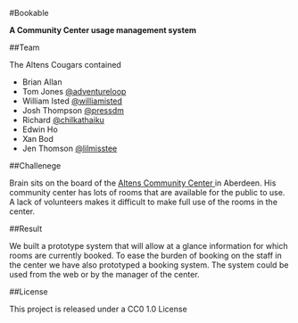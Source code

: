 #Bookable

**A Community Center usage management system**

##Team

The Altens Cougars contained

 - Brian Allan
 - Tom Jones [@adventureloop][1]
 - William Isted [@williamisted][2]
 - Josh Thompson [@pressdm][3] 	
 - Richard [@chilkathaiku][4]
 - Edwin Ho
 - Xan Bod
 - Jen Thomson [@lilmisstee][6]

##Challenege

Brain sits on the board of the [Altens Community Center ][5] in Aberdeen. His
community center has lots of rooms that are available for the public to use. A
lack of volunteers makes it difficult to make full use of the rooms in the
center.

##Result

We built a prototype system that will allow at a glance information for which
rooms are currently booked. To ease the burden of booking on the staff in the
center we have also prototyped a booking system. The system could be used from
the web or by the manager of the center.


##License

This project is released under a CC0 1.0 License

[1]:	http://twitter.com/adventureloop
[2]:	http://twitter.com/williamisted
[3]:	http://twitter.com/pressam
[4]:	http://twitter.com/chillcathiku
[5]:	http://altenscc.btck.co.uk/
[6]:	http://twitter.com/lilmisstee

